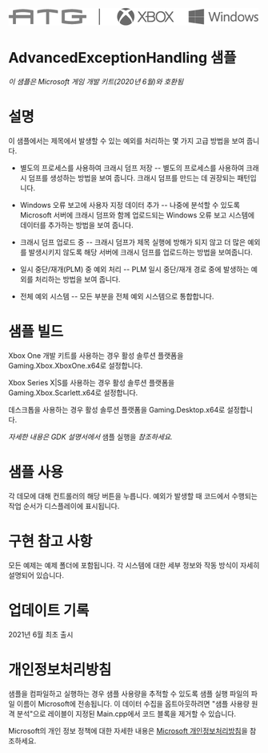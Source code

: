   ![](./media/image1.png)

#   AdvancedExceptionHandling 샘플

*이 샘플은 Microsoft 게임 개발 키트(2020년 6월)와 호환됨*

# 설명

이 샘플에서는 제목에서 발생할 수 있는 예외를 처리하는 몇 가지 고급
방법을 보여 줍니다.

-   별도의 프로세스를 사용하여 크래시 덤프 저장 -- 별도의 프로세스를
    사용하여 크래시 덤프를 생성하는 방법을 보여 줍니다. 크래시 덤프를
    만드는 데 권장되는 패턴입니다.

-   Windows 오류 보고에 사용자 지정 데이터 추가 -- 나중에 분석할 수
    있도록 Microsoft 서버에 크래시 덤프와 함께 업로드되는 Windows 오류
    보고 시스템에 데이터를 추가하는 방법을 보여 줍니다.

-   크래시 덤프 업로드 중 -- 크래시 덤프가 제목 실행에 방해가 되지 않고
    더 많은 예외를 발생시키지 않도록 해당 서버에 크래시 덤프를
    업로드하는 방법을 보여줍니다.

-   일시 중단/재개(PLM) 중 예외 처리 -- PLM 일시 중단/재개 경로 중에
    발생하는 예외를 처리하는 방법을 보여 줍니다.

-   전체 예외 시스템 -- 모든 부분을 전체 예외 시스템으로 통합합니다.

# 샘플 빌드

Xbox One 개발 키트를 사용하는 경우 활성 솔루션 플랫폼을
Gaming.Xbox.XboxOne.x64로 설정합니다.

Xbox Series X|S를 사용하는 경우 활성 솔루션 플랫폼을
Gaming.Xbox.Scarlett.x64로 설정합니다.

데스크톱을 사용하는 경우 활성 솔루션 플랫폼을 Gaming.Desktop.x64로
설정합니다.

*자세한 내용은 GDK 설명서에서* 샘플 실행을 *참조하세요.*

# 샘플 사용

각 데모에 대해 컨트롤러의 해당 버튼을 누릅니다. 예외가 발생할 때
코드에서 수행되는 작업 순서가 디스플레이에 표시됩니다.

# 구현 참고 사항

모든 예제는 예제 폴더에 포함됩니다. 각 시스템에 대한 세부 정보와 작동
방식이 자세히 설명되어 있습니다.

# 업데이트 기록

2021년 6월 최초 출시

# 개인정보처리방침

샘플을 컴파일하고 실행하는 경우 샘플 사용량을 추적할 수 있도록 샘플 실행
파일의 파일 이름이 Microsoft에 전송됩니다. 이 데이터 수집을
옵트아웃하려면 \"샘플 사용량 원격 분석\"으로 레이블이 지정된
Main.cpp에서 코드 블록을 제거할 수 있습니다.

Microsoft의 개인 정보 정책에 대한 자세한 내용은 [Microsoft
개인정보처리방침](https://privacy.microsoft.com/en-us/privacystatement/)을
참조하세요.
